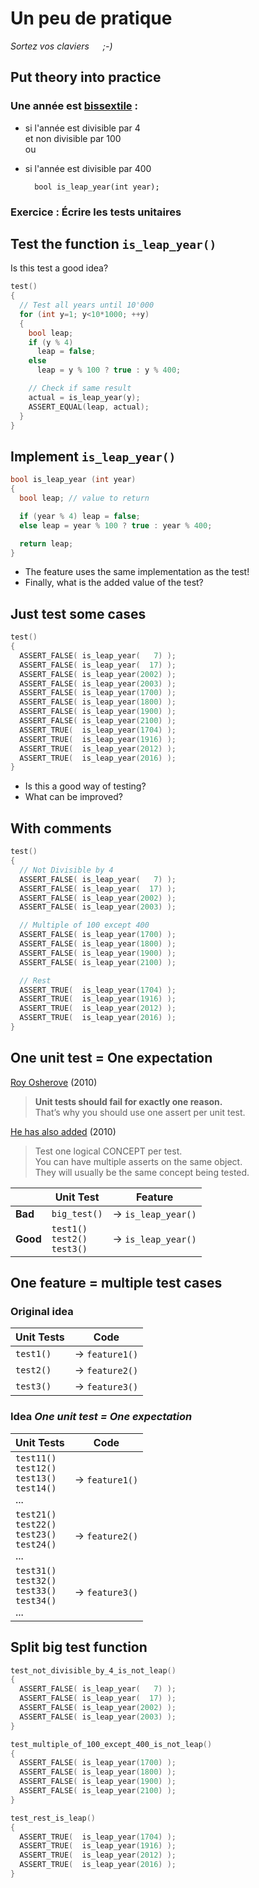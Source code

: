 Un peu de pratique
==================

*Sortez vos claviers &emsp; ;-)*


Put theory into practice
------------------------

### Une année est [**bissextile**](http://fr.wikipedia.org/wiki/Année_bissextile#Règle_actuelle) :

* si l'année est divisible par 4  
  et non divisible par 100  
  ou
* si l'année est divisible par 400

        bool is_leap_year(int year);

### Exercice : Écrire les tests unitaires


Test the function `is_leap_year()`
---------------------------------

Is this test a good idea?

```cpp
test()
{
  // Test all years until 10'000
  for (int y=1; y<10*1000; ++y)
  {
    bool leap;
    if (y % 4)
      leap = false;
    else
      leap = y % 100 ? true : y % 400;

    // Check if same result
    actual = is_leap_year(y);
    ASSERT_EQUAL(leap, actual);
  }
}
```


Implement `is_leap_year()`
-------------------------

```cpp
bool is_leap_year (int year)
{
  bool leap; // value to return

  if (year % 4) leap = false;
  else leap = year % 100 ? true : year % 400;

  return leap;
}
```

* The feature uses the same implementation as the test!
* Finally, what is the added value of the test?


Just test some cases
--------------------

```cpp
test()
{
  ASSERT_FALSE( is_leap_year(   7) );
  ASSERT_FALSE( is_leap_year(  17) );
  ASSERT_FALSE( is_leap_year(2002) );
  ASSERT_FALSE( is_leap_year(2003) );
  ASSERT_FALSE( is_leap_year(1700) );
  ASSERT_FALSE( is_leap_year(1800) );
  ASSERT_FALSE( is_leap_year(1900) );
  ASSERT_FALSE( is_leap_year(2100) );
  ASSERT_TRUE(  is_leap_year(1704) );
  ASSERT_TRUE(  is_leap_year(1916) );
  ASSERT_TRUE(  is_leap_year(2012) );
  ASSERT_TRUE(  is_leap_year(2016) );
}
```

* Is this a good way of testing?
* What can be improved?


With comments
-------------

```cpp
test()
{
  // Not Divisible by 4
  ASSERT_FALSE( is_leap_year(   7) );
  ASSERT_FALSE( is_leap_year(  17) );
  ASSERT_FALSE( is_leap_year(2002) );
  ASSERT_FALSE( is_leap_year(2003) );

  // Multiple of 100 except 400
  ASSERT_FALSE( is_leap_year(1700) );
  ASSERT_FALSE( is_leap_year(1800) );
  ASSERT_FALSE( is_leap_year(1900) );
  ASSERT_FALSE( is_leap_year(2100) );

  // Rest
  ASSERT_TRUE(  is_leap_year(1704) );
  ASSERT_TRUE(  is_leap_year(1916) );
  ASSERT_TRUE(  is_leap_year(2012) );
  ASSERT_TRUE(  is_leap_year(2016) );
}
```


One unit test = One expectation
-------------------------------

[Roy Osherove](http://programmers.stackexchange.com/questions/7823) (2010)

> **Unit tests should fail for exactly one reason.**  
> That’s why you should use one assert per unit test.

[He has also added](http://www.owenpellegrin.com/blog/testing/how-do-you-solve-multiple-asserts/ "How do you solve multiple asserts?") (2010)

> Test one logical CONCEPT per test.  
> You can have multiple asserts on the same object.  
> They will usually be the same concept being tested.

|        | Unit Test                             | Feature
|--------|---------------------------------------|------------------
|**Bad** | `big_test()`                          |-> `is_leap_year()`
|**Good**| `test1()`<br> `test2()`<br> `test3()` |-> `is_leap_year()`


One feature = multiple test cases
---------------------------------

### Original idea

Unit Tests|    Code
----------|---------------
`test1()` | -> `feature1()`
`test2()` | -> `feature2()`
`test3()` | -> `feature3()`

### Idea *One unit test = One expectation*

Unit Tests                                                 |   Code
-----------------------------------------------------------|---------------
`test11()`<br>`test12()`<br>`test13()`<br>`test14()`<br>...| -> `feature1()`
`test21()`<br>`test22()`<br>`test23()`<br>`test24()`<br>...| -> `feature2()`
`test31()`<br>`test32()`<br>`test33()`<br>`test34()`<br>...| -> `feature3()`


Split big test function
-----------------------

```cpp
test_not_divisible_by_4_is_not_leap()
{
  ASSERT_FALSE( is_leap_year(   7) );
  ASSERT_FALSE( is_leap_year(  17) );
  ASSERT_FALSE( is_leap_year(2002) );
  ASSERT_FALSE( is_leap_year(2003) );
}

test_multiple_of_100_except_400_is_not_leap()
{
  ASSERT_FALSE( is_leap_year(1700) );
  ASSERT_FALSE( is_leap_year(1800) );
  ASSERT_FALSE( is_leap_year(1900) );
  ASSERT_FALSE( is_leap_year(2100) );
}

test_rest_is_leap()
{
  ASSERT_TRUE(  is_leap_year(1704) );
  ASSERT_TRUE(  is_leap_year(1916) );
  ASSERT_TRUE(  is_leap_year(2012) );
  ASSERT_TRUE(  is_leap_year(2016) );
}
```
